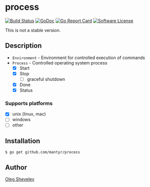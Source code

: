 # process

[![Build Status](https://travis-ci.org/mantyr/process.svg?branch=master)](https://travis-ci.org/mantyr/process)
[![GoDoc](https://godoc.org/github.com/mantyr/process?status.png)](http://godoc.org/github.com/mantyr/process)
[![Go Report Card](https://goreportcard.com/badge/github.com/mantyr/process?v=1)][goreport]
[![Software License](https://img.shields.io/badge/license-MIT-brightgreen.svg)](LICENSE.md)

This is not a stable version.

## Description

- `Environment` - Environment for controlled execution of commands
- `Process` - Controlled operating system process
    - [x] Start
    - [x] Stop
        - [ ] graceful shutdown
    - [x] Done
    - [x] Status

### Supports platforms

- [x] unix (linux, mac)
- [ ] windows
- [ ] other

## Installation

    $ go get github.com/mantyr/process

## Author

[Oleg Shevelev][mantyr]

[mantyr]: https://github.com/mantyr

[build_status]: https://travis-ci.org/mantyr/process
[godoc]:        http://godoc.org/github.com/mantyr/process
[goreport]:     https://goreportcard.com/report/github.com/mantyr/process
